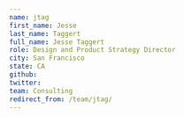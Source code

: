 ```yaml
---
name: jtag
first_name: Jesse
last_name: Taggert
full_name: Jesse Taggert
role: Design and Product Strategy Director
city: San Francisco
state: CA
github: 
twitter: 
team: Consulting
redirect_from: /team/jtag/
---
```

